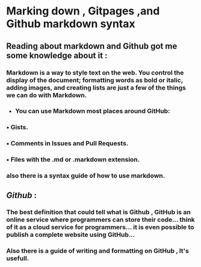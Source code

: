 
# Marking down , Gitpages ,and Github markdown syntax
## Reading about markdown and Github got me some knowledge about it  :
### Markdown is a way to style text on the web. You control the display of the document; formatting words as bold or italic, adding images, and creating lists are just a few of the things we can do with Markdown.
* ### You can use Markdown most places around GitHub:
### •	Gists.
### •	Comments in Issues and Pull Requests.
### •	Files with the .md or .markdown extension.
### also there is a syntax guide of how to use markdown.
## *Github* : 
### The best definition that could tell what is Github , GitHub is an online service where programmers can store their code… think of it as a cloud service for programmers… it is even possible to publish a complete website using GitHub...
### Also there is a guide of writing and formatting on GitHub , It's usefull.
